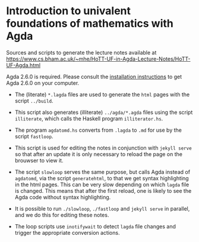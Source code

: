 # Introduction to univalent foundations of mathematics with Agda

Sources and scripts to generate the lecture notes available at
https://www.cs.bham.ac.uk/~mhe/HoTT-UF-in-Agda-Lecture-Notes/HoTT-UF-Agda.html

Agda 2.6.0 is required. Please consult the [installation
instructions](INSTALL.md) to get Agda 2.6.0 on your computer.

* The (literate) `*.lagda` files are used to generate the `html` pages with the script `../build`.

* This script also generates (illiterate) `../agda/*.agda` files using the script `illiterate`, which calls the Haskell program `illiterator.hs`.

* The program `agdatomd.hs` converts from `.lagda` to `.md` for use by the script `fastloop`.

* This script is used for editing the notes in conjunction with `jekyll serve` so that after an update it is only necessary to reload the page on the brouwser to view it.

* The script `slowloop` serves the same purpose, but calls Agda instead of `agdatomd`, via the script `generatehtml`, to that we get syntax highlighting in the html pages. This can be very slow depending on which `lagda` file is changed. This means that after the first reload, one is likely to see the Agda code without syntax highlighting.

* It is possible to run `./slowloop`, `./fastloop` and `jekyll serve` in parallel, and we do this for editing these notes.

* The loop scripts use `inotifywait` to detect `lagda` file changes and trigger the appropriate conversion actions.
